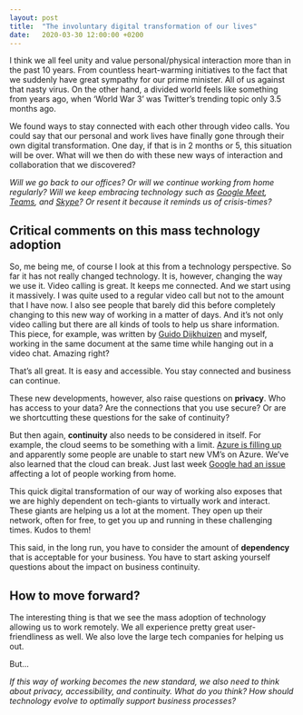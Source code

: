 ```yaml
---
layout: post
title:  "The involuntary digital transformation of our lives"
date:   2020-03-30 12:00:00 +0200
---
```

I think we all feel unity and value personal/physical interaction more than in the past 10 years. From countless heart-warming initiatives to the fact that we suddenly have great sympathy for our prime minister. All of us against that nasty virus. On the other hand, a divided world feels like something from years ago, when ‘World War 3’ was Twitter’s trending topic only 3.5 months ago. 

We found ways to stay connected with each other through video calls. You could say that our personal and work lives have finally gone through their own digital transformation. One day, if that is in 2 months or 5, this situation will be over. What will we then do with these new ways of interaction and collaboration that we discovered?

*Will we go back to our offices? Or will we continue working from home regularly? Will we keep embracing technology such as [Google Meet](https://devoteamcloud.com/staying-connected-with-chat-and-meet/), [Teams](https://teams.microsoft.com/start), and [Skype](https://www.skype.com/en/business/)? Or resent it because it reminds us of crisis-times?*

## Critical comments on this mass technology adoption
So, me being me, of course I look at this from a technology perspective. So far it has not really changed technology. It is, however, changing the way we use it. Video calling is great. It keeps me connected. And we start using it massively. I was quite used to a regular video call but not to the amount that I have now. I also see people that barely did this before completely changing to this new way of working in a matter of days. And it’s not only video calling but there are all kinds of tools to help us share information. This piece, for example, was written by [Guido Dijkhuizen](https://www.linkedin.com/in/guido-dijkhuizen-marketing) and myself, working in the same document at the same time while hanging out in a video chat. Amazing right?

That’s all great. It is easy and accessible. You stay connected and business can continue.

These new developments, however, also raise questions on **privacy**. Who has access to your data? Are the connections that you use secure? Or are we shortcutting these questions for the sake of continuity?

But then again, **continuity** also needs to be considered in itself. For example, the cloud seems to be something with a limit. [Azure is filling up](https://www.theregister.co.uk/2020/03/24/azure_seems_to_be_full/) and apparently some people are unable to start new VM’s on Azure. We’ve also learned that the cloud can break. Just last week [Google had an issue](https://twitter.com/uhoelzle/status/1243217659690278912?ref_src=twsrc%5Etfw%7Ctwcamp%5Etweetembed%7Ctwterm%5E1243217659690278912&ref_url=https%3A%2F%2F9to5google.com%2F2020%2F03%2F26%2Fgoogle-down-march-2020%2F) affecting a lot of people working from home. 

This quick digital transformation of our way of working also exposes that we are highly dependent on tech-giants to virtually work and interact. These giants are helping us a lot at the moment. They open up their network, often for free, to get you up and running in these challenging times. Kudos to them!

This said, in the long run, you have to consider the amount of **dependency** that is acceptable for your business. You have to start asking yourself questions about the impact on business continuity.

## How to move forward?
The interesting thing is that we see the mass adoption of technology allowing us to work remotely. We all experience pretty great user-friendliness as well. We also love the large tech companies for helping us out.

But...

*If this way of working becomes the new standard, we also need to think about privacy, accessibility, and continuity. What do you think? How should technology evolve to optimally support business processes?*